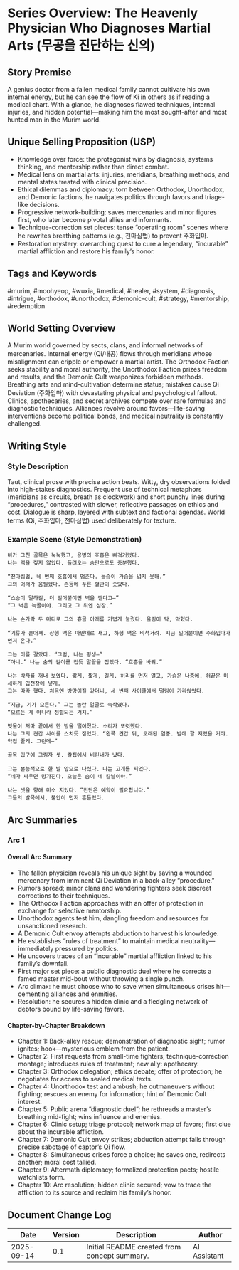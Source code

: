# Series Overview: The Heavenly Physician Who Diagnoses Martial Arts (무공을 진단하는 신의)

## Story Premise
A genius doctor from a fallen medical family cannot cultivate his own internal energy, but he can see the flow of Ki in others as if reading a medical chart. With a glance, he diagnoses flawed techniques, internal injuries, and hidden potential—making him the most sought-after and most hunted man in the Murim world.

## Unique Selling Proposition (USP)
- Knowledge over force: the protagonist wins by diagnosis, systems thinking, and mentorship rather than direct combat.
- Medical lens on martial arts: injuries, meridians, breathing methods, and mental states treated with clinical precision.
- Ethical dilemmas and diplomacy: torn between Orthodox, Unorthodox, and Demonic factions, he navigates politics through favors and triage-like decisions.
- Progressive network-building: saves mercenaries and minor figures first, who later become pivotal allies and informants.
- Technique-correction set pieces: tense “operating room” scenes where he rewrites breathing patterns (e.g., 천마심법) to prevent 주화입마.
- Restoration mystery: overarching quest to cure a legendary, “incurable” martial affliction and restore his family’s honor.

## Tags and Keywords
#murim, #moohyeop, #wuxia, #medical, #healer, #system, #diagnosis, #intrigue, #orthodox, #unorthodox, #demonic-cult, #strategy, #mentorship, #redemption

## World Setting Overview
A Murim world governed by sects, clans, and informal networks of mercenaries. Internal energy (Qi/내공) flows through meridians whose misalignment can cripple or empower a martial artist. The Orthodox Faction seeks stability and moral authority, the Unorthodox Faction prizes freedom and results, and the Demonic Cult weaponizes forbidden methods. Breathing arts and mind-cultivation determine status; mistakes cause Qi Deviation (주화입마) with devastating physical and psychological fallout. Clinics, apothecaries, and secret archives compete over rare formulas and diagnostic techniques. Alliances revolve around favors—life-saving interventions become political bonds, and medical neutrality is constantly challenged.

## Writing Style

### Style Description
Taut, clinical prose with precise action beats. Witty, dry observations folded into high-stakes diagnostics. Frequent use of technical metaphors (meridians as circuits, breath as clockwork) and short punchy lines during “procedures,” contrasted with slower, reflective passages on ethics and cost. Dialogue is sharp, layered with subtext and factional agendas. World terms (Qi, 주화입마, 천마심법) used deliberately for texture.

### Example Scene (Style Demonstration)
```
비가 그친 골목은 눅눅했고, 용병의 호흡은 삐걱거렸다.
나는 맥을 짚지 않았다. 들려오는 숨만으로도 충분했다.

“천마심법, 네 번째 호흡에서 멈춘다. 들숨이 가슴을 넘지 못해.”
그의 어깨가 움찔했다. 손등에 푸른 혈관이 솟았다.

“스승이 말하길, 더 밀어붙이면 벽을 깬다고—”
“그 벽은 늑골이야. 그리고 그 뒤엔 심장.”

나는 손가락 두 마디로 그의 흉골 아래를 가볍게 눌렀다. 울림이 탁, 막혔다.

“기류가 흩어져. 상행 맥은 마딴데로 새고, 하행 맥은 비척거려. 지금 밀어붙이면 주화입마가 먼저 온다.”

그는 이를 갈았다. “그럼, 나는 평생—”
“아니.” 나는 숨의 길이를 접듯 말끝을 접었다. “호흡을 바꿔.”

나는 박자를 꺼내 보였다. 짧게, 짧게, 길게. 허리를 먼저 열고, 가슴은 나중에. 혀끝은 미세하게 입천장에 닿게.
그는 따라 했다. 처음엔 방망이질 같더니, 세 번째 사이클에서 떨림이 가라앉았다.

“지금, 기가 오른다.” 그는 놀란 얼굴로 속삭였다.
“오르는 게 아니라 정렬되는 거지.”

빗물이 처마 끝에서 한 방울 떨어졌다. 소리가 또렷했다.
나는 그의 견갑 사이를 스치듯 짚었다. “왼쪽 견갑 뒤, 오래된 염증. 밤에 팔 저렸을 거야. 약첩 줄게. 그런데—”

골목 입구에 그림자 셋. 칼집에서 비린내가 났다.

그는 본능적으로 한 발 앞으로 나섰다. 나는 고개를 저었다.
“네가 싸우면 망가진다. 오늘은 숨이 네 칼날이야.”

나는 셋을 향해 미소 지었다. “진단은 예약이 필요합니다.”
그들의 발목에서, 불안이 먼저 흔들렸다.
```

## Arc Summaries

### Arc 1

#### Overall Arc Summary
- The fallen physician reveals his unique sight by saving a wounded mercenary from imminent Qi Deviation in a back-alley “procedure.”
- Rumors spread; minor clans and wandering fighters seek discreet corrections to their techniques.
- The Orthodox Faction approaches with an offer of protection in exchange for selective mentorship.
- Unorthodox agents test him, dangling freedom and resources for unsanctioned research.
- A Demonic Cult envoy attempts abduction to harvest his knowledge.
- He establishes “rules of treatment” to maintain medical neutrality—immediately pressured by politics.
- He uncovers traces of an “incurable” martial affliction linked to his family’s downfall.
- First major set piece: a public diagnostic duel where he corrects a famed master mid-bout without throwing a single punch.
- Arc climax: he must choose who to save when simultaneous crises hit—cementing alliances and enmities.
- Resolution: he secures a hidden clinic and a fledgling network of debtors bound by life-saving favors.

#### Chapter-by-Chapter Breakdown
- Chapter 1: Back-alley rescue; demonstration of diagnostic sight; rumor ignites; hook—mysterious emblem from the patient.
- Chapter 2: First requests from small-time fighters; technique-correction montage; introduces rules of treatment; new ally: apothecary.
- Chapter 3: Orthodox delegation; ethics debate; offer of protection; he negotiates for access to sealed medical texts.
- Chapter 4: Unorthodox test and ambush; he outmaneuvers without fighting; rescues an enemy for information; hint of Demonic Cult interest.
- Chapter 5: Public arena “diagnostic duel”; he rethreads a master’s breathing mid-fight; wins influence and enemies.
- Chapter 6: Clinic setup; triage protocol; network map of favors; first clue about the incurable affliction.
- Chapter 7: Demonic Cult envoy strikes; abduction attempt fails through precise sabotage of captor’s Qi flow.
- Chapter 8: Simultaneous crises force a choice; he saves one, redirects another; moral cost tallied.
- Chapter 9: Aftermath diplomacy; formalized protection pacts; hostile watchlists form.
- Chapter 10: Arc resolution; hidden clinic secured; vow to trace the affliction to its source and reclaim his family’s honor.

## Document Change Log
| Date       | Version | Description                                   | Author       |
|------------|---------|-----------------------------------------------|--------------|
| 2025-09-14 | 0.1     | Initial README created from concept summary.  | AI Assistant |